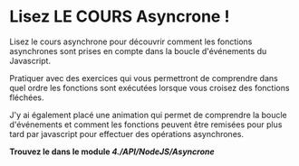 # Lisez LE COURS Asyncrone !
Lisez le cours asynchrone pour découvrir comment les fonctions asynchrones sont prises en compte dans la boucle d'événements du Javascript. 

Pratiquer avec des exercices qui vous permettront de comprendre dans quel ordre les fonctions sont exécutées lorsque vous croisez des fonctions fléchées. 

J'y ai également placé une animation qui permet de comprendre la boucle d'événements et comment les fonctions peuvent être remisées pour plus tard par javascript pour effectuer des opérations asynchrones. 

**Trouvez le dans le module *4./API/NodeJS/Asyncrone***